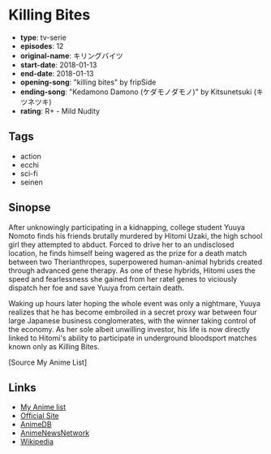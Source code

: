 # Killing Bites

-   **type**: tv-serie
-   **episodes**: 12
-   **original-name**: キリングバイツ
-   **start-date**: 2018-01-13
-   **end-date**: 2018-01-13
-   **opening-song**: "killing bites" by fripSide
-   **ending-song**: "Kedamono Damono (ケダモノダモノ)" by Kitsunetsuki (キツネツキ)
-   **rating**: R+ - Mild Nudity

## Tags

-   action
-   ecchi
-   sci-fi
-   seinen

## Sinopse

After unknowingly participating in a kidnapping, college student Yuuya Nomoto finds his friends brutally murdered by Hitomi Uzaki, the high school girl they attempted to abduct. Forced to drive her to an undisclosed location, he finds himself being wagered as the prize for a death match between two Therianthropes, superpowered human-animal hybrids created through advanced gene therapy. As one of these hybrids, Hitomi uses the speed and fearlessness she gained from her ratel genes to viciously dispatch her foe and save Yuuya from certain death.

Waking up hours later hoping the whole event was only a nightmare, Yuuya realizes that he has become embroiled in a secret proxy war between four large Japanese business conglomerates, with the winner taking control of the economy. As her sole albeit unwilling investor, his life is now directly linked to Hitomi's ability to participate in underground bloodsport matches known only as Killing Bites.

[Source My Anime List]

## Links

-   [My Anime list](https://myanimelist.net/anime/34964/Killing_Bites)
-   [Official Site](http://killingbites-anime.com/)
-   [AnimeDB](http://anidb.info/perl-bin/animedb.pl?show=anime&aid=12888)
-   [AnimeNewsNetwork](http://www.animenewsnetwork.com/encyclopedia/anime.php?id=20213)
-   [Wikipedia](https://en.wikipedia.org/wiki/Killing_Bites)
